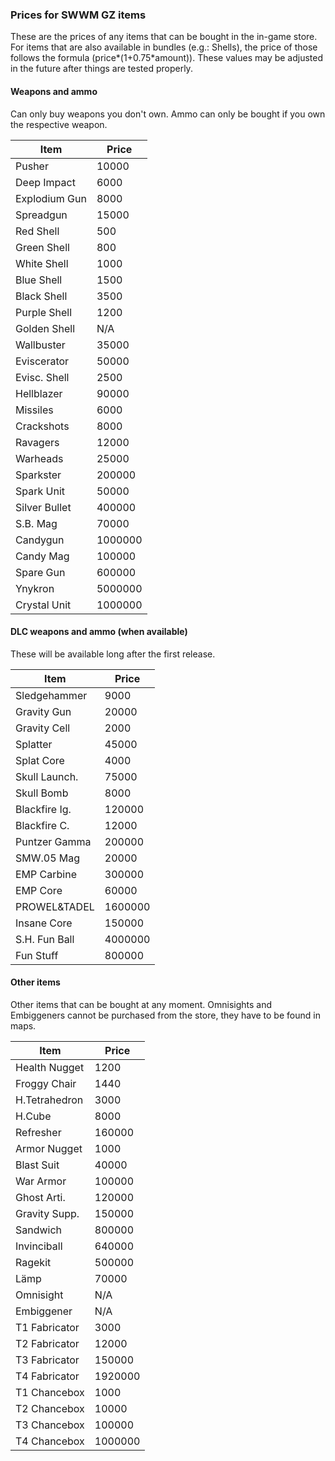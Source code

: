 ### Prices for SWWM GZ items

These are the prices of any items that can be bought in the in-game store.
For items that are also available in bundles (e.g.: Shells), the price of
those follows the formula (price*(1+0.75*amount)).
These values may be adjusted in the future after things are tested properly.

#### Weapons and ammo

Can only buy weapons you don't own. Ammo can only be bought if you own the
respective weapon.

  Item          | Price
  ------------- | -----
  Pusher	| 10000
  Deep Impact	| 6000
  Explodium Gun	| 8000
  Spreadgun	| 15000
   Red Shell	| 500
   Green Shell	| 800
   White Shell	| 1000
   Blue Shell	| 1500
   Black Shell	| 3500
   Purple Shell	| 1200
   Golden Shell | N/A
  Wallbuster	| 35000
  Eviscerator	| 50000
   Evisc. Shell	| 2500
  Hellblazer	| 90000
   Missiles	| 6000
   Crackshots	| 8000
   Ravagers	| 12000
   Warheads	| 25000
  Sparkster	| 200000
   Spark Unit	| 50000
  Silver Bullet	| 400000
   S.B. Mag	| 70000
  Candygun	| 1000000
   Candy Mag	| 100000
   Spare Gun	| 600000
  Ynykron	| 5000000
   Crystal Unit	| 1000000

#### DLC weapons and ammo (when available)

These will be available long after the first release.

  Item          | Price
  ------------- | -----
  Sledgehammer	| 9000
  Gravity Gun	| 20000
   Gravity Cell	| 2000
  Splatter	| 45000
   Splat Core	| 4000
  Skull Launch.	| 75000
   Skull Bomb	| 8000
  Blackfire Ig.	| 120000
   Blackfire C.	| 12000
  Puntzer Gamma	| 200000
   SMW.05 Mag	| 20000
  EMP Carbine	| 300000
   EMP Core	| 60000
  PROWEL&TADEL	| 1600000
   Insane Core	| 150000
  S.H. Fun Ball	| 4000000
   Fun Stuff	| 800000

#### Other items

Other items that can be bought at any moment. Omnisights and Embiggeners cannot
be purchased from the store, they have to be found in maps.

  Item          | Price
  ------------- | -----
  Health Nugget	| 1200
  Froggy Chair	| 1440
  H.Tetrahedron	| 3000
  H.Cube	| 8000
  Refresher	| 160000
  Armor Nugget	| 1000
  Blast Suit	| 40000
  War Armor	| 100000
  Ghost Arti.	| 120000
  Gravity Supp.	| 150000
  Sandwich	| 800000
  Invinciball	| 640000
  Ragekit	| 500000
  Lämp		| 70000
  Omnisight	| N/A
  Embiggener	| N/A
  T1 Fabricator	| 3000
  T2 Fabricator	| 12000
  T3 Fabricator	| 150000
  T4 Fabricator	| 1920000
  T1 Chancebox	| 1000
  T2 Chancebox	| 10000
  T3 Chancebox	| 100000
  T4 Chancebox	| 1000000
